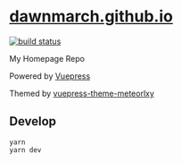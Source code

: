 # [dawnmarch.github.io](http://dawnmarch.github.io)

[![build status](https://travis-ci.org/dawnmarch/dawnmarch.github.io.svg?branch=dev)](https://travis-ci.org/dawnmarch/dawnmarch.github.io)

My Homepage Repo

Powered by [Vuepress](https://vuepress.vuejs.org/)

Themed by [vuepress-theme-meteorlxy](https://github.com/meteorlxy/vuepress-theme-meteorlxy)

## Develop

```
yarn
yarn dev
```
